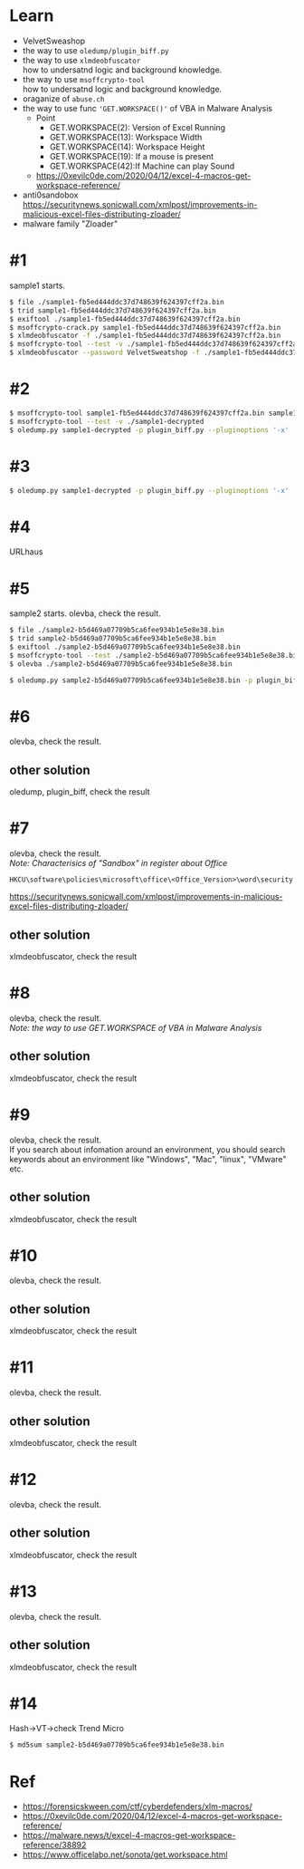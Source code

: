 # Learn
- VelvetSweashop  
- the way to use `oledump/plugin_biff.py`  
- the way to use `xlmdeobfuscator`  
how to undersatnd logic and background knowledge.  
- the way to use `msoffcrypto-tool`  
how to undersatnd logic and background knowledge.  
- oraganize of `abuse.ch`
- the way to use func `'GET.WORKSPACE()'` of VBA in Malware Analysis
    - Point
        - GET.WORKSPACE(2): Version of Excel Running
        - GET.WORKSPACE(13): Workspace Width
        - GET.WORKSPACE(14): Workspace Height
        - GET.WORKSPACE(19): If a mouse is present
        - GET.WORKSPACE(42):If Machine can play Sound
    - https://0xevilc0de.com/2020/04/12/excel-4-macros-get-workspace-reference/
- anti0sandobox
https://securitynews.sonicwall.com/xmlpost/improvements-in-malicious-excel-files-distributing-zloader/
 - malware family "Zloader"


# #1
sample1 starts.

```bash
$ file ./sample1-fb5ed444ddc37d748639f624397cff2a.bin
$ trid sample1-fb5ed444ddc37d748639f624397cff2a.bin
$ exiftool ./sample1-fb5ed444ddc37d748639f624397cff2a.bin
$ msoffcrypto-crack.py sample1-fb5ed444ddc37d748639f624397cff2a.bin
$ xlmdeobfuscator -f ./sample1-fb5ed444ddc37d748639f624397cff2a.bin
$ msoffcrypto-tool --test -v ./sample1-fb5ed444ddc37d748639f624397cff2a.bin
$ xlmdeobfuscator --password VelvetSweatshop -f ./sample1-fb5ed444ddc37d748639f624397cff2a.bin
```

# #2
```bash
$ msoffcrypto-tool sample1-fb5ed444ddc37d748639f624397cff2a.bin sample1-decrypted -p VelvetSweatshop
$ msoffcrypto-tool --test -v ./sample1-decrypted
$ oledump.py sample1-decrypted -p plugin_biff.py --pluginoptions '-x' | more
```

# #3
```bash
$ oledump.py sample1-decrypted -p plugin_biff.py --pluginoptions '-x' | grep http
```

# #4
URLhaus

# #5
sample2 starts.
olevba, check the result.
```bash
$ file ./sample2-b5d469a07709b5ca6fee934b1e5e8e38.bin
$ trid sample2-b5d469a07709b5ca6fee934b1e5e8e38.bin
$ exiftool ./sample2-b5d469a07709b5ca6fee934b1e5e8e38.bin
$ msoffcrypto-tool --test ./sample2-b5d469a07709b5ca6fee934b1e5e8e38.bin
$ olevba ./sample2-b5d469a07709b5ca6fee934b1e5e8e38.bin
```
```bash
$ oledump.py sample2-b5d469a07709b5ca6fee934b1e5e8e38.bin -p plugin_biff.py --pluginoptions '-x' | more
```

# #6
olevba, check the result.
## other solution
oledump, plugin_biff, check the result

# #7
olevba, check the result.  
*Note: Characterisics of "Sandbox" in register about Office*  
```
HKCU\software\policies\microsoft\office\<Office_Version>\word\security
```
https://securitynews.sonicwall.com/xmlpost/improvements-in-malicious-excel-files-distributing-zloader/
## other solution
xlmdeobfuscator, check the result

# #8
olevba, check the result.  
*Note: the way to use GET.WORKSPACE of VBA in Malware Analysis*
## other solution
xlmdeobfuscator, check the result

# #9
olevba, check the result.  
If you search about infomation around an environment, you should search keywords about an environment like "Windows", "Mac", "linux", "VMware" etc.
## other solution
xlmdeobfuscator, check the result

# #10
olevba, check the result.
## other solution
xlmdeobfuscator, check the result

# #11
olevba, check the result.
## other solution
xlmdeobfuscator, check the result

# #12
olevba, check the result.
## other solution
xlmdeobfuscator, check the result

# #13
olevba, check the result.
## other solution
xlmdeobfuscator, check the result

# #14
Hash->VT->check Trend Micro
```bash
$ md5sum sample2-b5d469a07709b5ca6fee934b1e5e8e38.bin
```

# Ref
- https://forensicskween.com/ctf/cyberdefenders/xlm-macros/
- https://0xevilc0de.com/2020/04/12/excel-4-macros-get-workspace-reference/
- https://malware.news/t/excel-4-macros-get-workspace-reference/38892
- https://www.officelabo.net/sonota/get.workspace.html